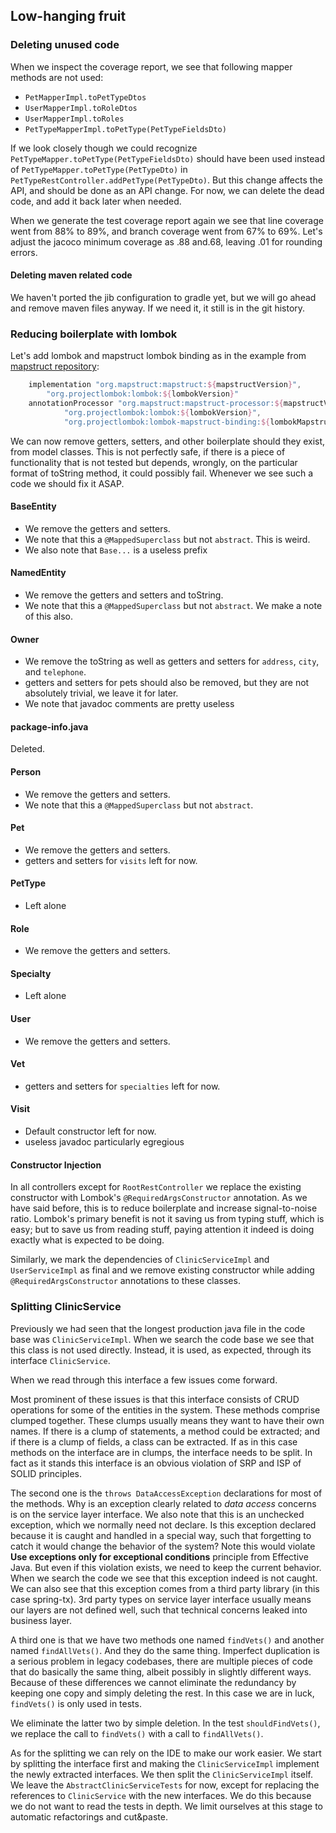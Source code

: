 ## Low-hanging fruit

### Deleting unused code

When we inspect the coverage report, we see that following mapper methods are not used:
- `PetMapperImpl.toPetTypeDtos`
- `UserMapperImpl.toRoleDtos`
- `UserMapperImpl.toRoles`
- `PetTypeMapperImpl.toPetType(PetTypeFieldsDto)`

If we look closely though we could recognize `PetTypeMapper.toPetType(PetTypeFieldsDto)` 
should have been used instead of `PetTypeMapper.toPetType(PetTypeDto)` 
in `PetTypeRestController.addPetType(PetTypeDto)`. 
But this change affects the API, and should be done as an API change.
For now, we can delete the dead code, and add it back later when needed. 

When we generate the test coverage report again we see that line coverage went from 88% to 89%,
and branch coverage went from 67% to 69%. Let's adjust the jacoco minimum coverage as .88 and.68,
leaving .01 for rounding errors.

#### Deleting maven related code

We haven't ported the jib configuration to gradle yet, 
but we will go ahead and remove maven files anyway.
If we need it, it still is in the git history.

### Reducing boilerplate with lombok

Let's add lombok and mapstruct lombok binding as in the example from 
[mapstruct repository](https://github.com/mapstruct/mapstruct-examples/blob/main/mapstruct-lombok/build.gradle):

```groovy
    implementation "org.mapstruct:mapstruct:${mapstructVersion}", 
        "org.projectlombok:lombok:${lombokVersion}"
    annotationProcessor "org.mapstruct:mapstruct-processor:${mapstructVersion}", 
            "org.projectlombok:lombok:${lombokVersion}", 
            "org.projectlombok:lombok-mapstruct-binding:${lombokMapstructBindingVersion}"
```

We can now remove getters, setters, and other boilerplate should they exist, from model classes.
This is not perfectly safe, if there is a piece of functionality that is not tested but depends,
wrongly, on the particular format of toString method, it could possibly fail. 
Whenever we see such a code we should fix it ASAP. 

#### BaseEntity
- We remove the getters and setters. 
- We note that this a `@MappedSuperclass` but not `abstract`. This is weird.
- We also note that `Base...` is a useless prefix

#### NamedEntity
- We remove the getters and setters and toString.
- We note that this a `@MappedSuperclass` but not `abstract`. We make a note of this also.

#### Owner
- We remove the toString as well as getters and setters for `address`, `city`, and `telephone`.
- getters and setters for pets should also be removed, 
but they are not absolutely trivial, we leave it for later. 
- We note that javadoc comments are pretty useless

#### package-info.java
Deleted.

#### Person
- We remove the getters and setters.
- We note that this a `@MappedSuperclass` but not `abstract`.

#### Pet
- We remove the getters and setters.
- getters and setters for `visits` left for now.

#### PetType
- Left alone

#### Role
- We remove the getters and setters.

#### Specialty
- Left alone

#### User
- We remove the getters and setters.

#### Vet
- getters and setters for `specialties` left for now.


#### Visit
- Default constructor left for now.
- useless javadoc particularly egregious

#### Constructor Injection

In all controllers except for `RootRestController` we replace the existing constructor
with Lombok's `@RequiredArgsConstructor` annotation. 
As we have said before, this is to reduce boilerplate and increase signal-to-noise ratio.
Lombok's primary benefit is not it saving us from typing stuff, which is easy; 
but to save us from reading stuff, paying attention it indeed is doing exactly 
what is expected to be doing.

Similarly, we mark the dependencies of `ClinicServiceImpl` and `UserServiceImpl`
as final and we remove existing constructor while adding `@RequiredArgsConstructor` 
annotations to these classes.

### Splitting ClinicService

Previously we had seen that the longest production java file in the code base was `ClinicServiceImpl`.
When we search the code base we see that this class is not used directly. 
Instead, it is used, as expected, through its interface `ClinicService`.

When we read through this interface a few issues come forward. 

Most prominent of these issues is that 
this interface consists of CRUD operations for some of the entities in the system. 
These methods comprise clumped together. These clumps usually means they want to have their own names.
If there is a clump of statements, a method could be extracted; 
and if there is a clump of fields, a class can be extracted.
If as in this case methods on the interface are in clumps, the interface needs to be split.
In fact as it stands this interface is an obvious violation of SRP and ISP of SOLID principles.

The second one is the `throws DataAccessException` declarations for most of the methods.
Why is an exception clearly related to *data access* concerns is on the service layer interface.
We also note that this is an unchecked exception, which we normally need not declare.
Is this exception declared because it is caught and handled in a special way,
such that forgetting to catch it would change the behavior of the system?
Note this would violate **Use exceptions only for exceptional conditions** principle from Effective Java.
But even if this violation exists, we need to keep the current behavior.
When we search the code we see that this exception indeed is not caught.
We can also see that this exception comes from a third party library (in this case spring-tx).
3rd party types on service layer interface usually means our layers are not defined well, 
such that technical concerns leaked into business layer.

A third one is that we have two methods one named `findVets()` and another named `findAllVets()`.
And they do the same thing. Imperfect duplication is a serious problem in legacy codebases, 
there are multiple pieces of code that do basically the same thing, 
albeit possibly in slightly different ways.
Because of these differences we cannot eliminate the redundancy by keeping one copy and simply deleting the rest.
In this case we are in luck, `findVets()` is only used in tests.

We eliminate the latter two by simple deletion. In the test `shouldFindVets()`, 
we replace the call to `findVets()` with a call to `findAllVets()`.

As for the splitting we can rely on the IDE to make our work easier. 
We start by splitting the interface first and making the `ClinicServiceImpl` 
implement the newly extracted interfaces.
We then split the `ClinicServiceImpl` itself.
We leave the `AbstractClinicServiceTests` for now, 
except for replacing the references to `ClinicService` with the new interfaces.
We do this because we do not want to read the tests in depth.
We limit ourselves at this stage to automatic refactorings and cut&paste.

